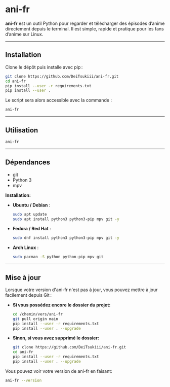 # ani-fr

**ani-fr** est un outil Python pour regarder et télécharger des épisodes d’anime directement depuis le terminal. Il est simple, rapide et pratique pour les fans d’anime sur Linux.

---

## Installation

Clone le dépôt puis installe avec pip :

```bash
git clone https://github.com/DeiTsukiii/ani-fr.git
cd ani-fr
pip install --user -r requirements.txt
pip install --user .
```

Le script sera alors accessible avec la commande :

```bash
ani-fr
```

---

## Utilisation

```bash
ani-fr
```

---

## Dépendances

* git
* Python 3
* mpv

**Installation:**

* **Ubuntu / Debian** :

  ```bash
  sudo apt update
  sudo apt install python3 python3-pip mpv git -y
  ```
* **Fedora / Red Hat** :

  ```bash
  sudo dnf install python3 python3-pip mpv git -y
  ```
* **Arch Linux** :

  ```bash
  sudo pacman -S python python-pip mpv git
  ```

---

## Mise à jour

Lorsque votre version d'ani-fr n'est pas à jour, vous pouvez mettre à jour facilement depuis Git :

* **Si vous possédez encore le dossier du projet:**
  ```bash
  cd /chemin/vers/ani-fr
  git pull origin main
  pip install --user -r requirements.txt
  pip install --user . --upgrade
  ```

* **Sinon, si vous avez supprimé le dossier:**
  ```bash
  git clone https://github.com/DeiTsukiii/ani-fr.git
  cd ani-fr
  pip install --user -r requirements.txt
  pip install --user . --upgrade
  ```

Vous pouvez voir votre version de ani-fr en faisant:
```bash
ani-fr --version
```